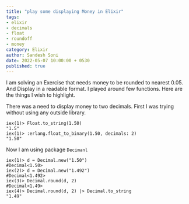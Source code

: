 ```yaml
---
title: "play some displaying Money in Elixir"
tags:
- elixir
- decimals
- float
- roundoff
- money
category: Elixir
author: Sandesh Soni
date: 2022-05-07 10:00:00 + 0530
published: true
---
```



I am solving an Exercise that needs money to be rounded to nearest 0.05. And Display in a readable format.
I played around few functions.
Here are the things I wish to highlight.

There was a need to display money to two decimals.
First I was trying without using any outside library.
```
iex(1)> Float.to_string(1.50)
"1.5"
iex(1)> :erlang.float_to_binary(1.50, decimals: 2)
"1.50"
```

Now I am using package `Decimanl`

```
iex(1)> d = Decimal.new("1.50")
#Decimal<1.50>
iex(2)> d = Decimal.new("1.492")
#Decimal<1.492>
iex(3)> Decimal.round(d, 2)
#Decimal<1.49>
iex(4)> Decimal.round(d, 2) |> Decimal.to_string
"1.49"
```



